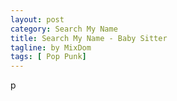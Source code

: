 ```yaml
---
layout: post
category: Search My Name
title: Search My Name - Baby Sitter
tagline: by MixDom
tags: [ Pop Punk]
---
```


p

